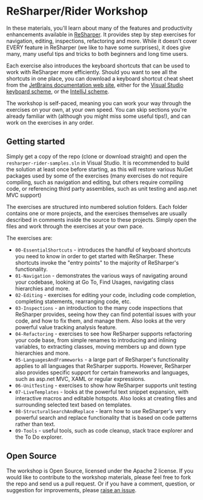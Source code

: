 # ReSharper/Rider Workshop

In these materials, you'll learn about many of the features and productivity enhancements available in [ReSharper](https://jetbrains.com/resharper). It provides step by step exercises for navigation, editing, inspections, refactoring and more. While it doesn't cover EVERY feature in ReSharper (we like to have some surprises), it does give many, many useful tips and tricks to both beginners and long time users.

Each exercise also introduces the keyboard shortcuts that can be used to work with ReSharper more efficiently. Should you want to see all the shortcuts in one place, you can download a keyboard shortcut cheat sheet from the [JetBrains documentation web site](https://www.jetbrains.com/resharper/documentation/), either for the [Visual Studio keyboard scheme](https://www.jetbrains.com/resharper/docs/ReSharper90DefaultKeymap_VS_scheme.pdf), or the [IntelliJ scheme](https://www.jetbrains.com/resharper/docs/ReSharper90DefaultKeymap_IDEA_scheme.pdf).

The workshop is self-paced, meaning you can work your way through the exercises on your own, at your own speed. You can skip sections you're already familiar with (although you might miss some useful tips!), and can work on the exercises in any order.

## Getting started

Simply get a copy of the repo (clone or download straight) and open the `resharper-rider-samples.sln` in Visual Studio. It is recommended to build the solution at least once before starting, as this will restore various NuGet packages used by some of the exercises (many exercises do not require compiling, such as navigation and editing, but others require compiling code, or referencing third party assemblies, such as unit testing and asp.net MVC support)

The exercises are structured into numbered solution folders. Each folder contains one or more projects, and the exercises themselves are usually described in comments inside the source to these projects. Simply open the files and work through the exercises at your own pace.

The exercises are:

* `00-EssentialShortcuts` - introduces the handful of keyboard shortcuts you need to know in order to get started with ReSharper. These shortcuts invoke the "entry points" to the majority of ReSharper's functionality.
* `01-Navigation` - demonstrates the various ways of navigating around your codebase, looking at Go To, Find Usages, navigating class hierarchies and more.
* `02-Editing` - exercises for editing your code, including code completion, completing statements, rearranging code, etc.
* `03-Inspections` - an introduction to the many code inspections that ReSharper provides, seeing how they can find potential issues with your code, and how to fix them, and manage them. Also looks at the very powerful value tracking analysis feature.
* `04-Refactoring` - exercises to see how ReSharper supports refactoring your code base, from simple renames to introducing and inlining variables, to extracting classes, moving members up and down type hierarchies and more.
* `05-LanguagesAndFrameworks` - a large part of ReSharper's functionality applies to all languages that ReSharper supports. However, ReSharper also provides specific support for certain frameworks and languages, such as asp.net MVC, XAML or regular expressions.
* `06-UnitTesting` - exercises to show how ReSharper supports unit testing
* `07-LiveTemplates` - looks at the powerful text snippet expansion, with interactive macros and editable hotspots. Also looks at creating files and surrounding selected text based on templates.
* `08-StructuralSearchAndReplace` - learn how to use ReSharper's very powerful search and replace functionality that is based on code patterns rather than text.
* `09-Tools` - useful tools, such as code cleanup, stack trace explorer and the To Do explorer.

## Open Source

The workshop is Open Source, licensed under the Apache 2 license. If you would like to contribute to the workshop materials, please feel free to fork the repo and send us a pull request. Or if you have a comment, question, or suggestion for improvements, please [raise an issue](https://github.com/JetBrains/resharper-workshop/issues).
